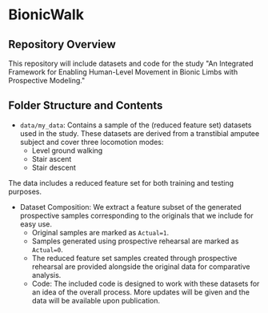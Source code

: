 # BionicWalk

## Repository Overview

This repository will include datasets and code for the study "An Integrated Framework for Enabling Human-Level Movement in Bionic Limbs with Prospective Modeling."

## Folder Structure and Contents

* `data/my_data`: Contains a sample of the (reduced feature set) datasets used in the study. These datasets are derived from a transtibial amputee subject and cover three locomotion modes:
     * Level ground walking
     * Stair ascent
     * Stair descent
       
The data includes a reduced feature set for both training and testing purposes.

* Dataset Composition: We extract a feature subset of the  generated  prospective samples corresponding to the originals that we include for easy use.
     * Original samples are marked as `Actual=1`.
     * Samples generated using prospective rehearsal are marked as `Actual=0`.
     * The reduced feature set samples created through prospective rehearsal are provided alongside the original data for comparative analysis.
     * Code: The included code is designed to work with these datasets for an idea of the overall process. More updates will be given and the data will be available upon publication.
 


       
     

 
